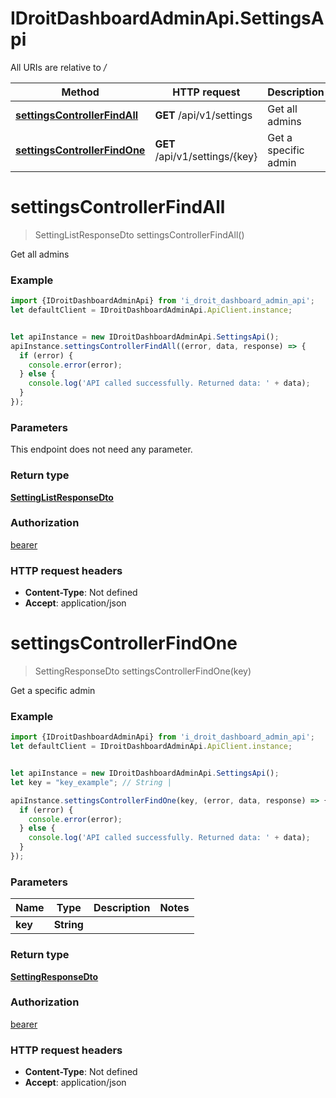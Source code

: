 # IDroitDashboardAdminApi.SettingsApi

All URIs are relative to */*

Method | HTTP request | Description
------------- | ------------- | -------------
[**settingsControllerFindAll**](SettingsApi.md#settingsControllerFindAll) | **GET** /api/v1/settings | Get all admins
[**settingsControllerFindOne**](SettingsApi.md#settingsControllerFindOne) | **GET** /api/v1/settings/{key} | Get a specific admin

<a name="settingsControllerFindAll"></a>
# **settingsControllerFindAll**
> SettingListResponseDto settingsControllerFindAll()

Get all admins

### Example
```javascript
import {IDroitDashboardAdminApi} from 'i_droit_dashboard_admin_api';
let defaultClient = IDroitDashboardAdminApi.ApiClient.instance;


let apiInstance = new IDroitDashboardAdminApi.SettingsApi();
apiInstance.settingsControllerFindAll((error, data, response) => {
  if (error) {
    console.error(error);
  } else {
    console.log('API called successfully. Returned data: ' + data);
  }
});
```

### Parameters
This endpoint does not need any parameter.

### Return type

[**SettingListResponseDto**](SettingListResponseDto.md)

### Authorization

[bearer](../README.md#bearer)

### HTTP request headers

 - **Content-Type**: Not defined
 - **Accept**: application/json

<a name="settingsControllerFindOne"></a>
# **settingsControllerFindOne**
> SettingResponseDto settingsControllerFindOne(key)

Get a specific admin

### Example
```javascript
import {IDroitDashboardAdminApi} from 'i_droit_dashboard_admin_api';
let defaultClient = IDroitDashboardAdminApi.ApiClient.instance;


let apiInstance = new IDroitDashboardAdminApi.SettingsApi();
let key = "key_example"; // String | 

apiInstance.settingsControllerFindOne(key, (error, data, response) => {
  if (error) {
    console.error(error);
  } else {
    console.log('API called successfully. Returned data: ' + data);
  }
});
```

### Parameters

Name | Type | Description  | Notes
------------- | ------------- | ------------- | -------------
 **key** | **String**|  | 

### Return type

[**SettingResponseDto**](SettingResponseDto.md)

### Authorization

[bearer](../README.md#bearer)

### HTTP request headers

 - **Content-Type**: Not defined
 - **Accept**: application/json

